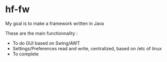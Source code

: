 # hf-fw
My goal is to make a framework written in Java

These are the main functionnality :
- To do GUI based on Swing/AWT
- Settings/Preferences read and write, centralized, based on /etc of linux
- To complete
